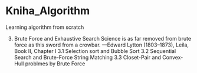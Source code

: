 # Kniha_Algorithm
Learning algorithm from scratch

3. Brute Force and Exhaustive Search 
  Science is as far removed from brute force as this sword from a crowbar.
  —Edward Lytton (1803–1873), Leila, Book II, Chapter I
3.1 Selection sort and Bubble Sort
3.2 Sequential Search and Brute-Force String Matching
3.3 Closet-Pair and Convex-Hull problmes by Brute Force
   
